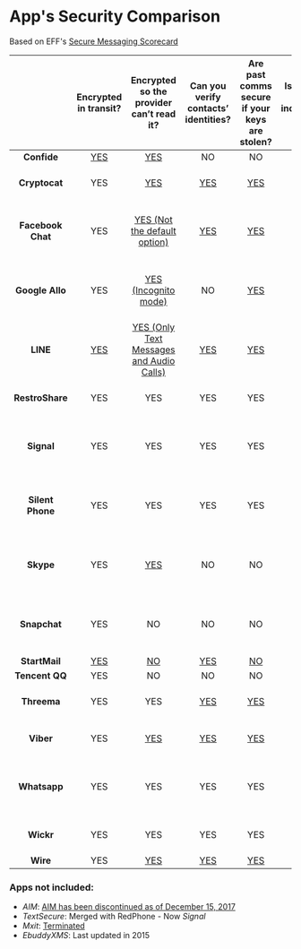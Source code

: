 # App's Security Comparison
Based on EFF's [Secure Messaging Scorecard](https://www.eff.org/node/82654)



|   | 	Encrypted in transit? | Encrypted so the provider can’t read it? | Can you verify contacts’ identities? | Are past comms secure if your keys are stolen? | Is the code open to independent review? | Is security design properly documented? | Has there been any recent code audit? (Last 12 months) |
|    :---:     |     :---:      |     :---:     |     :---:    |     :---:      |     :---:     |     :---:      |     :---:     |
| **Confide**  | [YES](https://getconfide.com/#features)| [YES](https://getconfide.com/#features)| NO| NO| NO| NO| [YES](https://static.getconfide.com/audits/Confide-PT_A4.ENG.0001.02.pdf)   |
| **Cryptocat**  | YES| [YES](https://getconfide.com/#features)| [YES](https://crypto.cat/help.html#fingerprints)| [YES](https://crypto.cat/security.html#encryption "Cryptocat uses a Double Ratchet-based encryption protocol that combines a forward-secure ratchet with a zero round-trip authenticated key exchange")| [YES](https://github.com/cryptocat/cryptocat)| [YES](https://crypto.cat/security.html)| [NO (Last Audit in 2014)](https://leastauthority.com/static/publications/LeastAuthority-Cryptocat-audit-report.pdf)   |
| **Facebook Chat**  | YES | [YES (Not the default option)](https://www.engadget.com/2016/10/04/facebook-messenger-now-lets-you-toggle-end-to-end-encryption/) | [YES](https://fbnewsroomus.files.wordpress.com/2016/07/secret_conversations_whitepaper-1.pdf) | [YES](https://fbnewsroomus.files.wordpress.com/2016/07/secret_conversations_whitepaper-1.pdf) | [YES](https://github.com/facebookresearch/asynchronousratchetingtree) | [YES](https://fbnewsroomus.files.wordpress.com/2016/07/secret_conversations_whitepaper-1.pdf) | No records of new audit has been found |
| **Google Allo**  | YES| [YES (Incognito mode)](https://support.google.com/allo/answer/6383724?hl=en)  | NO| [YES](https://signal.org/blog/allo/ "Signal Protocol")  | NO| NO| No records of new audit has been found |
| **LINE**  | [YES](https://linecorp.com/en/security/encryption_report)  | [YES (Only Text Messages and Audio Calls)](https://linecorp.com/en/security/encryption_report)  | [YES](https://help.line.me/line/?contentId=50000087)   | [YES](https://linecorp.com/en/security/encryption_report)  | NO| [YES](https://scdn.line-apps.com/stf/linecorp/en/csr/line-encryption-whitepaper-ver1.0.pdf)  | [YES](https://www.usenix.org/system/files/conference/foci17/foci17-paper-espinoza.pdf) |
| **RestroShare**  | YES | YES| YES| YES| YES| YES| [NO (Last Revision in 2016)](https://www.elttam.com.au/blog/a-review-of-the-eff-secure-messaging-scorecard-pt1/) |
| **Signal**  | YES | YES| YES| YES| YES| YES| [YES (Updated in November 2017)](https://eprint.iacr.org/2016/1013.pdf) |
| **Silent Phone**  | YES | YES| YES| YES| [YES](https://github.com/SilentCircle/silent-phone-android)| YES| No records of new audit has been found |
| **Skype**  | YES| [YES](https://support.skype.com/en/faq/FA34824/what-are-private-conversations-in-the-new-skype)| NO| NO| NO| NO| No records of new audit has been found |
| **Snapchat**  | YES | NO| NO| NO| NO| NO| No records of new audit has been found |
| **StartMail**      | [YES](https://support.startmail.com/index.php?/Knowledgebase/Article/View/520/2/startmail-on-effs-secure-messaging-scorecard) | [NO](https://support.startmail.com/index.php?/Knowledgebase/Article/View/520/2/startmail-on-effs-secure-messaging-scorecard) | [YES](https://support.startmail.com/index.php?/Knowledgebase/Article/View/520/2/startmail-on-effs-secure-messaging-scorecard) | [NO](https://support.startmail.com/index.php?/Knowledgebase/Article/View/520/2/startmail-on-effs-secure-messaging-scorecard) | [NO](https://support.startmail.com/index.php?/Knowledgebase/Article/View/520/2/startmail-on-effs-secure-messaging-scorecard) | [YES](https://support.startmail.com/index.php?/Knowledgebase/Article/View/520/2/startmail-on-effs-secure-messaging-scorecard) | [NO](https://support.startmail.com/index.php?/Knowledgebase/Article/View/520/2/startmail-on-effs-secure-messaging-scorecard) | 
| **Tencent QQ**  | YES| NO| NO| NO| NO| NO| NO  |
| **Threema**  | YES | YES| [YES](https://threema.ch/es/faq/levels_expl) | [YES](https://threema.ch/es/faq/why_secure) | [YES](https://threema.ch/es/faq/source_code) | [YES](https://threema.ch/press-files/2_documentation/cryptography_whitepaper.pdf) | [NO (Last Audit in 2015)](https://threema.ch/en/faq/code_audit)   |
| **Viber**  | YES | [YES](https://support.viber.com/customer/en/portal/articles/2017401-viber-accounts-security-and-encryption) | [YES](https://support.viber.com/customer/en/portal/articles/2017401-viber-accounts-security-and-encryption) | [YES](https://www.viber.com/security-overview/) | [YES](https://github.com/wireapp/wire) | [YES](https://www.viber.com/security-overview/) | NO (Last Audit in 2014)  |
| **Whatsapp**  | YES | YES| YES| YES| NO| YES|  No records of new audit has been found |
| **Wickr**   | YES | YES | YES | YES | [YES](https://github.com/WickrInc/wickr-crypto-c) | [YES](https://www.wickr.com/wickr-messaging-protocol) | [No (Last audit was in 2014)](https://www.wickr.com/blog-archive/2017/5/26/aspect-security-audit) |
| **Wire**  | YES | [YES](https://wire-docs.wire.com/download/Wire+Security+Whitepaper.pdf) | [YES](https://support.wire.com/hc/en-us/articles/207692235-How-can-I-compare-key-fingerprints-) | [YES](https://wire-docs.wire.com/download/Wire+Security+Whitepaper.pdf) | [YES](https://github.com/wireapp/wire) | [YES](https://wire-docs.wire.com/download/Wire+Security+Whitepaper.pdf) | [YES](https://wire-docs.wire.com/download/Wire+Audit+Report.pdf)  |



### Apps not included:
+ *AIM*: [AIM has been discontinued as of December 15, 2017](https://help.aol.com/articles/aim-discontinued)
+ *TextSecure*: Merged with RedPhone - Now *Signal*
+ *Mxit*: [Terminated](https://businesstech.co.za/news/mobile/139225/mxit-is-officially-dead/)
+ *EbuddyXMS*: Last updated in 2015
